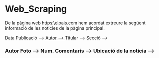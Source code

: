 # Web_Scraping

De la pàgina web https:\\elpais.com hem acordat extreure la següent informació de les noticies de la pàgina principal.

Data Publicació        --> <a href="https://elpais.com/politica/2019/04/03/actualidad/1554304849_925021.html">
Autor                  --> <span class="autor-nombre" itemprop="name"><a itemprop="url">
Titular                --> <a>
Secció                 --> <h3 class="cabecera-titulo"> <a class="enlace" >
Autor Foto             --> <span itemprop="author" class="foto-autor">
Num. Comentaris        --> <a title="Comentarios" class="comentarios">
Ubicació de la noticia --> <span class="articulo-localizacion" itemprop="contentLocation">
